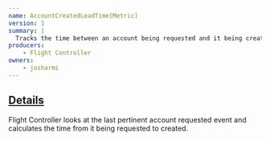 ```yaml
---
name: AccountCreatedLeadTime[Metric]
version: 1
summary: |
  Tracks the time between an account being requested and it being created
producers:
    - Flight Controller
owners:
    - josharmi
---
```


## <u>Details</u>

Flight Controller looks at the last pertinent account requested event and calculates the time from it being requested to created.

<NodeGraph title="Consumer / Producer Diagram" />

